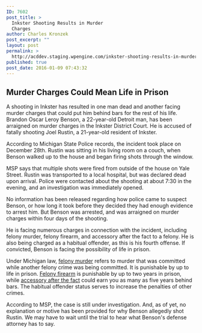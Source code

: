 ```yaml
---
ID: 7602
post_title: >
  Inkster Shooting Results in Murder
  Charges
author: Charles Kronzek
post_excerpt: ""
layout: post
permalink: >
  http://acddev.staging.wpengine.com/inkster-shooting-results-in-murder-charges.html
published: true
post_date: 2016-01-09 07:43:32
---
```

<h2>Murder Charges Could Mean Life in Prison</h2>
A shooting in Inkster has resulted in one man dead and another facing murder charges that could put him behind bars for the rest of his life. Brandon Oscar Leroy Benson, a 22-year-old Detroit man, has been arraigned on murder charges in the Inkster District Court. He is accused of fatally shooting Joel Rustin, a 21-year-old resident of Inkster.<!--more-->

According to Michigan State Police records, the incident took place on December 28th. Rustin was sitting in his living room on a couch, when Benson walked up to the house and began firing shots through the window.

MSP says that multiple shots were fired from outside of the house on Yale Street. Rustin was transported to a local hospital, but was declared dead upon arrival. Police were contacted about the shooting at about 7:30 in the evening, and an investigation was immediately opened.

No information has been released regarding how police came to suspect Benson, or how long it took before they decided they had enough evidence to arrest him. But Benson was arrested, and was arraigned on murder charges within four days of the shooting.

He is facing numerous charges in connection with the incident, including felony murder, felony firearm, and accessory after the fact to a felony. He is also being charged as a habitual offender, as this is his fourth offense. If convicted, Benson is facing the possibility of life in prison.

Under Michigan law, <a href="http://acddev.staging.wpengine.com/homicide.html" target="_blank">felony murder</a> refers to murder that was committed while another felony crime was being committed. It is punishable by up to life in prison. <a href="http://acddev.staging.wpengine.com/michigan-felony-firearm-attorneys-michigan-gun-lawyers.html" target="_blank">Felony firearm</a> is punishable by up to two years in prison, while <a href="http://acddev.staging.wpengine.com/accessory-after-fact-michigan.html" target="_blank">accessory after the fact</a> could earn you as many as five years behind bars. The habitual offender status serves to increase the penalties of other crimes.

According to MSP, the case is still under investigation. And, as of yet, no explanation or motive has been provided for why Benson allegedly shot Rustin. We may have to wait until the trial to hear what Benson's defense attorney has to say.